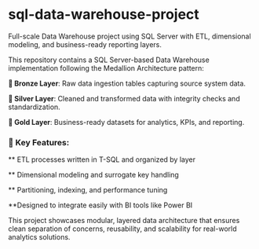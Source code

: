 # sql-data-warehouse-project
Full-scale Data Warehouse project using SQL Server with ETL, dimensional modeling, and business-ready reporting layers.

This repository contains a SQL Server-based Data Warehouse implementation following the Medallion Architecture pattern:

**🥉 Bronze Layer**: Raw data ingestion tables capturing source system data.

**🥈 Silver Layer**: Cleaned and transformed data with integrity checks and standardization.

**🥇 Gold Layer**: Business-ready datasets for analytics, KPIs, and reporting.

### 🔧 Key Features:

** ETL processes written in T-SQL and organized by layer

** Dimensional modeling and surrogate key handling

** Partitioning, indexing, and performance tuning

**Designed to integrate easily with BI tools like Power BI

This project showcases modular, layered data architecture that ensures clean separation of concerns, reusability, and scalability for real-world analytics solutions.


